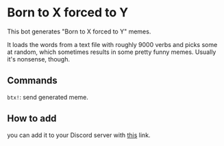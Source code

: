 # Born to X forced to Y

This bot generates "Born to X forced to Y" memes.

It loads the words from a text file with roughly 9000 verbs and picks some at random, which sometimes results in some pretty funny memes. Usually it's nonsense, though.

## Commands
`btx!`: send generated meme.

## How to add
you can add it to your Discord server with [this](https://discordapp.com/oauth2/authorize?client_id=549587572343570444&scope=bot&permissions=0) link.